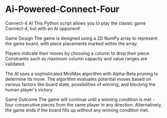 # Ai-Powered-Connect-Four
Connect-4 AI
This Python script allows you to play the classic game Connect-4, but with an AI opponent!

Game Design
The game is designed using a 2D NumPy array to represent the game board, with piece placements marked within the array.

Players indicate their moves by choosing a column to drop their piece. Constraints such as maximum column capacity and value ranges are validated.

The AI uses a sophisticated MiniMax algorithm with Alpha-Beta pruning to determine its move. The algorithm evaluates potential moves based on various factors like board state, possibilities of winning, and blocking the human player's victory.

Game Outcome
The game will continue until a winning condition is met - four consecutive pieces from the same player in any direction. Alternatively, the game ends if the board fills up without any winning condition met.
